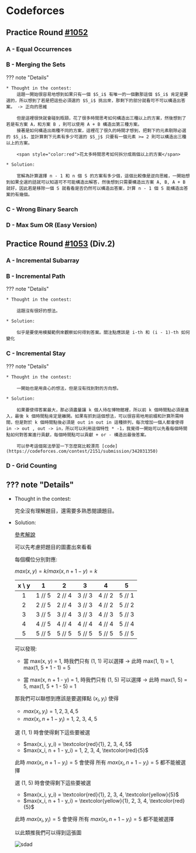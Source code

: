 # Codeforces

## Practice Round [#1052](https://codeforces.com/contest/2146)

### A - Equal Occurrences

### B - Merging the Sets

??? note "Details"    
    
    * Thought in the contest:
        這題一開始很容易地想到如果只有一個 $S_i$ 有唯一的一個數那這個 $S_i$ 肯定是要選的，所以想到了若是把這些必須選的 $S_i$ 挑出來，那剩下的部分就看可不可以構造出答案。 -> 正向的思維

        但是這裡很快就會碰到瓶頸，花了很多時間思考如何構造出三種以上的方案，然後想到了若是有方案 A，和方案 B ，則可以使用 A + B 構造出第三種方案。
        接著是如何構造出兩種不同的方案，這裡花了很久的時間才想到，把剩下的元素剔除必選的 $S_i$，並計算剩下元素有多少可選的 $S_j$ 只要有一個元素 >= 2 則可以構造出三種以上的方案。

        <span style="color:red">花太多時間思考如何拆分成兩個以上的方案</span>

    * Solution:

        官解為計算選擇 n - 1 和 n 個 S 的方案有多少個，這個比較像是逆向思維，一開始想到如果全選的話就可以知道可不可能構造出解答，然後想到只需要構造出方案 A, B, A + B 就好，因此若是移除一個 S 就看看是否仍然可以構造出答案，計算 n - 1 個 S 能構造出答案的有幾個。

        

### C - Wrong Binary Search

### D - Max Sum OR (Easy Version)

## Practice Round [#1053](https://codeforces.com/contest/2151) (Div.2)

### A - Incremental Subarray

### B - Incremental Path

??? note "Details"

    * Thought in the contest:
        
        這題沒有很好的想法。
    
    * Solution:

        似乎是要使用模擬範例來觀察如何得到答案。關注點應該是 i-th 和 (i - 1)-th 如何變化


### C - Incremental Stay

??? note "Details"

    * Thought in the contest:
    
        一開始也是用貪心的想法，但是沒有找到對的方向想。
    
    * Solution:

        如果要使得答案最大，那必須盡量讓 k 個人待在博物館裡，所以前 k 個時間點必須是進入，最後 k 個時間點肯定是離開。如果有抓到這個想法，可以很容易地用前綴和計算所需時間，但是對於 k 個時間點後必須是 out in out in 這種排列，每次增加一個人都會使得 in -> out , out -> in，所以可以利用這個特性 * -1，我覺得一開始可以先看每個時間點如何對答案進行貢獻，每個時間點可以貢獻 + or - 構造出最後答案。

        可以參考這個寫法學習一下怎麼寫比較漂亮 [code](https://codeforces.com/contest/2151/submission/342031350)

### D - Grid Counting

## ??? note "Details"

* Thought in the contest:

    完全沒有理解題目，還需要多熟悉閱讀題目。

* Solution:

    [參考解說](https://www.bilibili.com/video/BV1wEn4zmESD?spm_id_from=333.788.videopod.episodes&vd_source=caaccd1459c5ece44b5e2d37804871b8&p=4)

    可以先考慮把題目的圖畫出來看看

    每個欄位分別對應:
    
    $max(x, y) = k / max(x, n + 1 - y) = k$ 

    | x \\ y | 1      | 2      | 3      | 4      | 5      |
    |:------:|:------:|:------:|:------:|:------:|:------:|
    | 1      | 1 // 5 | 2 // 4 | 3 // 3 | 4 // 2 | 5 // 1 |
    | 2      | 2 // 5 | 2 // 4 | 3 // 3 | 4 // 2 | 5 // 2 |
    | 3      | 3 // 5 | 3 // 4 | 3 // 3 | 4 // 3 | 5 // 3 |
    | 4      | 4 // 5 | 4 // 4 | 4 // 4 | 4 // 4 | 5 // 4 |
    | 5      | 5 // 5 | 5 // 5 | 5 // 5 | 5 // 5 | 5 // 5 |

    可以發現:
    
    * 當 max(x, y) = 1, 時我們只有 (1, 1) 可以選擇 -> 此時 max(1, 1) = 1, max(1, 5 + 1 - 1) = 5

    * 當 max(x, n + 1 - y) = 1, 時我們只有 (1, 5) 可以選擇 -> 此時 max(1, 5) = 5, max(1, 5 + 1 - 5) = 1

    那我們可以聯想到應該是要選擇點 $(x_i, y_i)$ 使得

    * $max(x_i, y_i) = 1, 2, 3, 4, 5$
    * $max(x_i, n + 1 - y_i)$ = 1, 2, 3, 4, 5

    選 (1, 1) 時會使得剩下這些要被選

    * $max(x_i, y_i) = \textcolor{red}{1}, 2, 3, 4, 5$
    * $max(x_i, n + 1 - y_i) = 1, 2, 3, 4, \textcolor{red}{5}$

    此時 $max(x_i, n + 1 - y_i) = 5$ 會使得 所有 $max(x_i, n + 1 - y_i) = 5$ 都不能被選擇

    選 (1, 5) 時會使得剩下這些要被選

    * $max(x_i, y_i) = \textcolor{red}{1}, 2, 3, 4, \textcolor{yellow}{5}$
    * $max(x_i, n + 1 - y_i) = \textcolor{yellow}{1}, 2, 3, 4, \textcolor{red}{5}$

    此時 $max(x_i, y_i) = 5$ 會使得 所有 $max(x_i, n + 1 - y_i) = 5$ 都不能被選擇

    以此類推我們可以得到這張圖

    ![sdad](attachment:0224e07b-e073-410c-8199-52295ba4035f:image.png)


